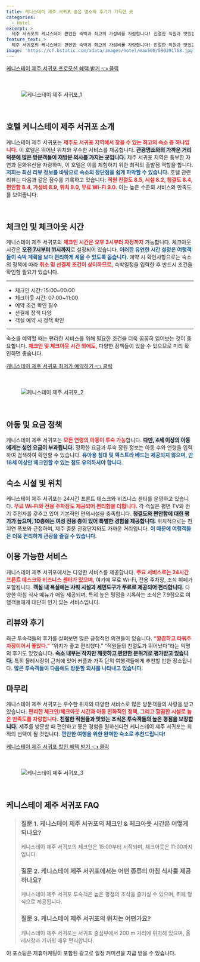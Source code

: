 ```yaml
---
title: 케니스테이 제주 서귀포 숨은 명소와 후기가 가득한 곳
categories:
  - Hotel
excerpt: >
  제주 서귀포의 케니스테이 편안한 숙박과 최고의 가성비를 자랑합니다! 친절한 직원과 맛있는 조식 올레시장 바로 옆의 prime 위치까지! 지금 클릭해 보세요!
feature_text: >
  제주 서귀포의 케니스테이 편안한 숙박과 최고의 가성비를 자랑합니다! 친절한 직원과 맛있는 조식 올레시장 바로 옆의 prime 위치까지! 지금 클릭해 보세요!
image: 'https://cf.bstatic.com/xdata/images/hotel/max500/590291758.jpg?k=537006d75655a83d42cc69e382da8d2018e56a3a80096e10e1420a705ea13174&o=&hp=1'
---
```


<p><a class="modoo-button" href="https://tinyurl.com/2y7ac23y" rel="nofollow noopener">케니스테이 제주 서귀포 프로모션 혜택 받기 👈 클릭</a></p><br/>
<figure class="image"><img alt="케니스테이 제주 서귀포_1" src="https://cf.bstatic.com/xdata/images/hotel/max1024x768/590291440.jpg?k=3e127081b3bd3fe38aac06f6c6a963ca3506b881f1b08710af0738a724343cf8&amp;o=&amp;hp=1"/></figure><br/>

<h2 data-ke-size="size26" id="호텔_케니스테이_제주_서귀포_소개">호텔 케니스테이 제주 서귀포 소개</h2>
<p data-ke-size="size16">케니스테이 제주 서귀포는 <b><span style="color: #ee2323;">제주도 서귀포 지역에서 찾을 수 있는 최고의 숙소 중 하나입니다.</span></b> 이 호텔은 뛰어난 위치와 우수한 서비스를 제공합니다. <b><span style="background-color: #21538527;">관광명소와의 가까운 거리 덕분에 많은 방문객들이 재방문 의사를 가지는 곳입니다.</span></b> 제주 서귀포 지역은 풍부한 자연과 문화유산을 자랑하며, 이 호텔은 이를 체험하기 위한 최적의 출발점 역할을 합니다. <b><span style="color: #1a5490;">저희는 최신 리뷰 정보를 바탕으로 숙소의 장단점을 쉽게 파악할 수 있습니다.</span></b> 호텔 관련 리뷰는 다음과 같은 점수를 기록하고 있습니다: <b><span style="color: #ee2323;">직원 친절도 8.5, 시설 8.2, 청결도 8.4, 편안함 8.4, 가성비 8.9, 위치 9.0, 무료 Wi-Fi 9.0.</span></b> 이는 높은 수준의 서비스와 만족도를 보여줍니다.</p>
<p data-ke-size="size16"> </p>
<h2 data-ke-size="size23" id="체크인_및_체크아웃_시간">체크인 및 체크아웃 시간</h2>
<p data-ke-size="size16">케니스테이 제주 서귀포의 <b><span style="color: #ee2323;">체크인 시간은 오후 3시부터 자정까지</span></b> 가능합니다. 체크아웃 시간은 <b><span style="background-color: #21538527;">오전 7시부터 11시까지</span></b>로 설정되어 있습니다. <b><span style="color: #1a5490;">이러한 유연한 시간 설정은 여행객들이 숙박 계획을 보다 편리하게 세울 수 있도록 돕습니다.</span></b> 예약 시 확인사항으로는 숙소의 정책에 따라 <b><span style="color: #ee2323;">취소 및 선결제 조건이 상이하므로,</span></b> 숙박일정을 입력한 후 반드시 조건을 확인할 필요가 있습니다.</p>
<hr contenteditable="false" data-ke-style="style5" data-ke-type="horizontalRule"/>
<ul data-ke-list-type="disc" style="list-style-type: disc;">
<li>체크인 시간: 15:00~00:00</li>
<li>체크아웃 시간: 07:00~11:00</li>
<li>예약 조건 확인 필수</li>
<li>선결제 정책 다양</li>
<li>객실 예약 시 정책 확인</li>
</ul>
<hr contenteditable="false" data-ke-style="style5" data-ke-type="horizontalRule"/>
<p data-ke-size="size16">숙소를 예약할 때는 편리한 서비스를 위해 필요한 조건을 더욱 꼼꼼히 읽어보는 것이 중요합니다. <b><span style="color: #ee2323;">체크인 및 체크아웃 시간 외에도,</span></b> 다양한 정책들이 있을 수 있으므로 미리 확인하면 좋습니다.</p>
<p><a class="modoo-button" href="https://tinyurl.com/2y7ac23y" rel="nofollow noopener">케니스테이 제주 서귀포 최저가 예약하기 👈 클릭</a></p><br/>
<figure class="image"><img alt="케니스테이 제주 서귀포_2" src="https://cf.bstatic.com/xdata/images/hotel/max500/590291758.jpg?k=537006d75655a83d42cc69e382da8d2018e56a3a80096e10e1420a705ea13174&amp;o=&amp;hp=1"/></figure><br/>
<h2 data-ke-size="size23" id="아동_및_요금_정책">아동 및 요금 정책</h2>
<p data-ke-size="size16">케니스테이 제주 서귀포는 <b><span style="color: #ee2323;">모든 연령의 아동이 투숙 가능</span></b>합니다. <b><span style="background-color: #21538527;">다만, 4세 이상의 아동에게는 성인 요금이 부과됩니다.</span></b> 정확한 요금과 투숙 정원 정보는 아동 수와 연령을 입력하여 검색하여 확인할 수 있습니다. <b><span style="color: #1a5490;">유아용 침대 및 엑스트라 베드는 제공되지 않으며, 만 18세 이상만 체크인할 수 있는 점도 유의하셔야 합니다.</span></b></p>
<h2 data-ke-size="size23" id="숙소_시설_및_위치">숙소 시설 및 위치</h2>
<p data-ke-size="size16">케니스테이 제주 서귀포는 24시간 프론트 데스크와 비즈니스 센터를 운영하고 있습니다. <b><span style="color: #ee2323;">무료 Wi-Fi와 전용 주차장도 제공되어 편리함을 더합니다.</span></b> 각 객실은 평면 TV와 전기 주전자를 갖추고 있어 기본적인 편의시설을 충족합니다. <b><span style="background-color: #21538527;">청결도와 편안함에 대한 평가가 높으며, 10층에는 여성 전용 층이 있어 특별한 경험을 제공합니다.</span></b> 위치적으로는 천지연 폭포와 근접하며, 제주 중문 관광단지와도 가까운 거리입니다. <b><span style="color: #1a5490;">이 때문에 여행객들은 더욱 편리하게 관광을 즐길 수 있습니다.</span></b></p>
<h2 data-ke-size="size26" id="이용_가능한_서비스">이용 가능한 서비스</h2>
<p data-ke-size="size16">케니스테이 제주 서귀포에서는 다양한 서비스를 제공합니다. <b><span style="color: #ee2323;">주요 서비스로는 24시간 프론트 데스크와 비즈니스 센터가 있으며,</span></b> 여기에 무료 Wi-Fi, 전용 주차장, 조식 뷔페가 포함됩니다. <b><span style="background-color: #21538527;">객실 내 욕실에는 샤워 시설과 세면도구가 무료로 제공되어 편리합니다.</span></b> 다양한 아침 식사 메뉴가 매일 제공되며, 특히 높은 평점을 기록하는 조식은 7.9점으로 여행객들에게 대단히 인기 있는 서비스입니다.</p>
<h2 data-ke-size="size23" id="리뷰와_후기">리뷰와 후기</h2>
<p data-ke-size="size16">최근 투숙객들의 후기를 살펴보면 많은 긍정적인 의견들이 있습니다. <b><span style="color: #ee2323;">“깔끔하고 타워주차장이어서 좋았다.”</span></b> “위치가 좋고 편리했다.” “직원들의 친절도가 뛰어났다”라는 익명의 후기도 있었습니다. <b><span style="background-color: #21538527;">숙소 내부는 작지만 깨끗하고 편안한 분위기로 평가받고 있습니다.</span></b> 특히 올레시장이 근처에 있어 커플과 가족 단위 여행객들에게 추천할 만한 장소입니다. <b><span style="color: #1a5490;">많은 투숙객들이 다음에도 방문할 의사를 나타내고 있습니다.</span></b></p>
<h2 data-ke-size="size26" id="마무리">마무리</h2>
<p data-ke-size="size16">케니스테이 제주 서귀포는 우수한 위치와 다양한 서비스로 많은 방문객들의 사랑을 받고 있습니다. <b><span style="color: #ee2323;">편리한 체크인/체크아웃 시간과 아동 친화적인 정책, 그리고 깔끔한 시설로 높은 만족도를 자랑합니다.</span></b> <b><span style="background-color: #21538527;">친절한 직원들과 맛있는 조식은 투숙객들의 높은 평점을 보장합니다.</span></b> 제주를 방문할 때 편안하고 좋은 경험을 원하신다면 케니스테이 제주 서귀포는 최적의 선택이 될 것입니다. <b><span style="color: #1a5490;">편안한 여행을 위한 완벽한 숙소로 추천드립니다!</span></b></p>

<p><a class="modoo-button" href="https://tinyurl.com/2y7ac23y" rel="nofollow noopener">케니스테이 제주 서귀포 할인 혜택 받기 👈 클릭</a></p><br>

<figure class="image"><img src="https://cf.bstatic.com/xdata/images/hotel/max500/425143728.jpg?k=1bf185b7b84fafffe3e95ee497d5ce41f7db53ebbc14781f5ab720852ac04015&o=&hp=1" alt="케니스테이 제주 서귀포_3"></figure><br>
<h2 id="케니스테이 제주 서귀포_FAQ">케니스테이 제주 서귀포 FAQ</h2>
<div itemscope="" itemtype="https://schema.org/FAQPage"> 
<blockquote> 
<div itemscope="" itemprop="mainEntity" itemtype="https://schema.org/Question"> 
<h3 id="질문_1" itemprop="name">질문 1. 케니스테이 제주 서귀포의 체크인 & 체크아웃 시간은 어떻게 되나요?</h3> 
<div itemscope="" itemprop="acceptedAnswer" itemtype="https://schema.org/Answer"> 
<span itemprop="text"> 
<p>케니스테이 제주 서귀포의 체크인은 15:00부터 시작되며, 체크아웃은 11:00까지 입니다.</p> 
</span> 
</div> 
</div> 

<div itemscope="" itemprop="mainEntity" itemtype="https://schema.org/Question"> 
<h3 id="질문_2" itemprop="name">질문 2. 케니스테이 제주 서귀포에서는 어떤 종류의 아침 식사를 제공하나요?</h3> 
<div itemscope="" itemprop="acceptedAnswer" itemtype="https://schema.org/Answer"> 
<span itemprop="text"> 
<p>케니스테이 제주 서귀포 투숙객은 높은 평점의 조식을 즐기실 수 있으며, 뷔페 형식으로 제공됩니다.</p> 
</span> 
</div> 
</div> 

<div itemscope="" itemprop="mainEntity" itemtype="https://schema.org/Question"> 
<h3 id="질문_3" itemprop="name">질문 3. 케니스테이 제주 서귀포의 위치는 어떤가요?</h3> 
<div itemscope="" itemprop="acceptedAnswer" itemtype="https://schema.org/Answer"> 
<span itemprop="text"> 
<p>케니스테이 제주 서귀포는 서귀포 중심부에서 200 m 거리에 위치해 있으며, 올레시장과 가까워 매우 편리합니다.</p> 
</span> 
</div> 
</div> 
</blockquote> 
</div><p>이 포스팅은 제휴마케팅이 포함된 광고로 일정 커미션을 지급 받을 수 있습니다.</p>

